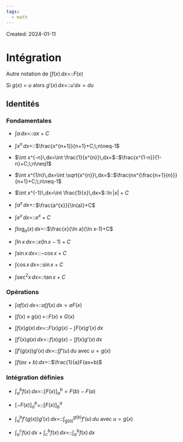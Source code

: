 ```yaml
---
tags:
  - math
---
```

Created: 2024-01-11

# Intégration
Autre notation de $\int f(x)\,dx$=::$F(x)$
<!--SR:!2024-02-21,26,250-->
Si $g(x)$ = $u$ alors $g'(x)\,dx$=::$u'dx=du$
<!--SR:!2024-02-05,13,227-->
## Identités
### Fondamentales
- $\int a\,dx=$::$ax+C$
<!--SR:!2024-03-06,31,250-->
- $\int x^{n}\,dx=$::$\frac{x^{n+1}}{n+1}+C;\;n\neq-1$
<!--SR:!2024-02-10,18,250-->
- $\int x^{-n}\,dx=\int \frac{1}{x^{n}}\,dx=$::$\frac{x^{1-n}}{1-n}+C;\;n\neq1$
<!--SR:!2024-02-12,20,250-->
- $\int x^{1/n}\,dx=\int \sqrt{x^{n}}\,dx=$::$\frac{nx^{\frac{n+1}{n}}}{n+1}+C;\;n\neq-1$
<!--SR:!2024-02-16,22,250-->
- $\int x^{-1}\,dx=\int \frac{1}{x}\,dx=$::$\ln|x|+C$
<!--SR:!2024-02-12,8,210-->
- $\int a^{x}\,dx=$::$\frac{a^{x}}{\ln(a)}+C$
<!--SR:!2024-02-05,6,150-->
- $\int e^{x}\,dx=$::$e^{x}+C$
<!--SR:!2024-02-08,17,250-->
- $\int \log_{a}(x)\,dx=$::$\frac{x}{\ln a}(\ln x-1)+C$
<!--SR:!2024-02-06,3,150-->
- $\int \ln x\,dx=$::$x(\ln x -1)+C$
<!--SR:!2024-02-12,19,250-->
- $\int \sin x\,dx=$::$-\cos x +C$
<!--SR:!2024-02-08,16,250-->
- $\int \cos x\,dx=$::$\sin x +C$
<!--SR:!2024-02-09,17,250-->
- $\int \sec^{2} x\,dx=$::$\tan x +C$
<!--SR:!2024-02-07,16,250-->

### Opérations
- $\int af(x)\,dx=$::$a\int f(x)\,dx=aF(x)$
<!--SR:!2024-02-13,20,250-->
- $\int f(x)\pm g(x)\,=$::$F(x)\pm G(x)$
<!--SR:!2024-02-06,15,250-->
- $\int f(x)g(x)\,dx=$::$F(x)g(x)-\int F(x)g'(x)\,dx$
<!--SR:!2024-02-22,27,250-->
- $\int f'(x)g(x)\,dx=$::$f(x)g(x)-\int f(x)g'(x)\,dx$
<!--SR:!2024-02-18,15,204-->
- $\int f'(g(x))g'(x)\,dx=$::$\int f'(u)\,du$ avec $u=g(x)$
<!--SR:!2024-02-08,15,244-->
- $\int f(ax+b)\,dx=$::$\frac{1}{a}F(ax+b)$
<!--SR:!2024-02-07,11,241-->

### Intégration définies
- $\int_{a}^{b}f(x)\,dx=$::$[F(x)]_{a}^{b}=F(b)-F(a)$
<!--SR:!2024-02-06,12,243-->
- $[-F(x)]_{a}^{b}$=::$[F(x)]_{b}^{a}$
<!--SR:!2024-02-27,23,243-->
- $\int_{a}^{b}f'(g(x))g'(x)\,dx=$::$\int_{g(a)}^{g(b)}f'(u)\,du$ avec $u=g(x)$
<!--SR:!2024-02-07,13,243-->
- $\int_{a}^{c}f(x)\,dx+\int_{c}^{b}f(x)\,dx=$::$\int_{a}^{b}f(x)\,dx$
<!--SR:!2024-02-08,14,243-->



